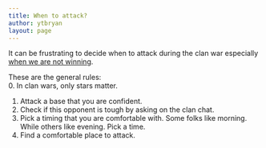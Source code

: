 ```yaml
---
title: When to attack?
author: ytbryan
layout: page
---
```

It can be frustrating to decide when to attack during the clan war especially [when we are not winning][1].

These are the general rules:  
0. In clan wars, only stars matter.  
1. Attack a base that you are confident.  
2. Check if this opponent is tough by asking on the clan chat.  
3. Pick a timing that you are comfortable with. Some folks like morning. While others like evening. Pick a time.  
4. Find a comfortable place to attack.

 [1]: /not-leading/